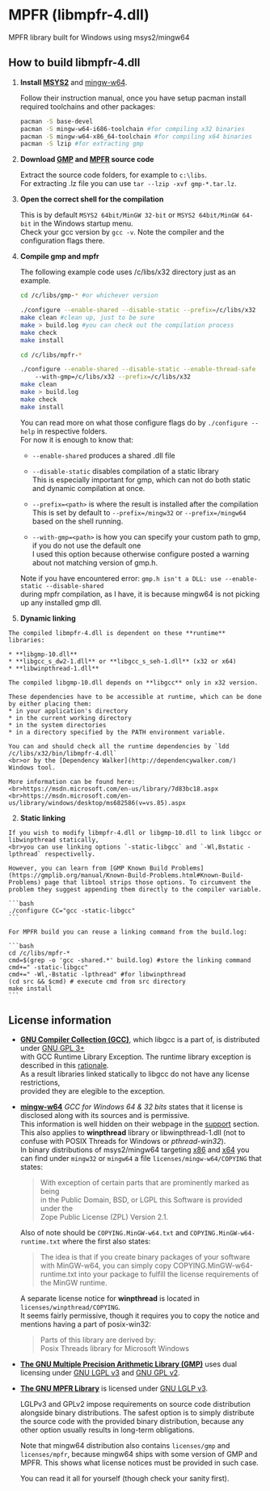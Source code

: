 # MPFR (libmpfr-4.dll)

MPFR library built for Windows using msys2/mingw64

## How to build libmpfr-4.dll

1. **Install [MSYS2](http://msys2.github.io/)** and [mingw-w64](https://mingw-w64.org/doku.php).

	Follow their instruction manual, once you have setup pacman install required toolchains and other packages:

	```bash
	pacman -S base-devel
	pacman -S mingw-w64-i686-toolchain #for compiling x32 binaries
	pacman -S mingw-w64-x86_64-toolchain #for compiling x64 binaries
	pacman -S lzip #for extracting gmp
	```

2. **Download [GMP](https://gmplib.org/#DOWNLOAD) and [MPFR](http://www.mpfr.org/mpfr-current/#download) source code**

	Extract the source code folders, for example to `c:\libs`.
	<br>For extracting .lz file you can use `tar --lzip -xvf gmp-*.tar.lz`.

3. **Open the correct shell for the compilation**

	This is by default `MSYS2 64bit/MinGW 32-bit` or `MSYS2 64bit/MinGW 64-bit` in the Windows startup menu.
	<br>Check your gcc version by `gcc -v`. Note the compiler and the configuration flags there.

4. **Compile gmp and mpfr**

	The following example code uses /c/libs/x32 directory just as an example.

	```bash
	cd /c/libs/gmp-* #or whichever version
	
	./configure --enable-shared --disable-static --prefix=/c/libs/x32
	make clean #clean up, just to be sure
	make > build.log #you can check out the compilation process
	make check
	make install
	```

	```bash
	cd /c/libs/mpfr-*
	
	./configure --enable-shared --disable-static --enable-thread-safe 
		--with-gmp=/c/libs/x32 --prefix=/c/libs/x32
	make clean
	make > build.log
	make check
	make install
	```

	You can read more on what those configure flags do by `./configure --help` in respective folders.
	<br>For now it is enough to know that:

	* `--enable-shared` produces a shared .dll file

	* `--disable-static` disables compilation of a static library
	<br>This is especially important for gmp, which can not do both static and dynamic compilation at once.

	* `--prefix=<path>` is where the result is installed after the compilation
	<br>This is set by default to `--prefix=/mingw32` or `--prefix=/mingw64` based on the shell running.

	* `--with-gmp=<path>` is how you can specify your custom path to gmp, if you do not use the default one
	<br>I used this option because otherwise configure posted a warning about not matching version of gmp.h.

	Note if you have encountered error: `gmp.h isn't a DLL: use --enable-static --disable-shared`
	<br>during mpfr compilation, as I have, it is because mingw64 is not picking up any installed gmp dll.

  1. **Dynamic linking**

	The compiled libmpfr-4.dll is dependent on these **runtime** libraries:

	* **libgmp-10.dll**
	* **libgcc_s_dw2-1.dll** or **libgcc_s_seh-1.dll** (x32 or x64)
	* **libwinpthread-1.dll**
	
	The compiled libgmp-10.dll depends on **libgcc** only in x32 version.

	These dependencies have to be accessible at runtime, which can be done by either placing them:
	* in your application's directory
	* in the current working directory
	* in the system directories
	* in a directory specified by the PATH environment variable.

	You can and should check all the runtime dependencies by `ldd /c/libs/x32/bin/libmpfr-4.dll`
	<br>or by the [Dependency Walker](http://dependencywalker.com/) Windows tool.

	More information can be found here:
	<br>https://msdn.microsoft.com/en-us/library/7d83bc18.aspx
	<br>https://msdn.microsoft.com/en-us/library/windows/desktop/ms682586(v=vs.85).aspx

  2. **Static linking**

	If you wish to modify libmpfr-4.dll or libgmp-10.dll to link libgcc or libwinpthread statically,
	<br>you can use linking options `-static-libgcc` and `-Wl,Bstatic -lpthread` respectivelly.
	
	However, you can learn from [GMP Known Build Problems](https://gmplib.org/manual/Known-Build-Problems.html#Known-Build-Problems) page that libtool strips those options. To circumvent the problem they suggest appending them directly to the compiler variable. 
	
	```bash
	./configure CC="gcc -static-libgcc"
	```

	For MPFR build you can reuse a linking command from the build.log:

	```bash
	cd /c/libs/mpfr-*
	cmd=$(grep -o 'gcc -shared.*' build.log) #store the linking command
	cmd+=" -static-libgcc"
	cmd+=" -Wl,-Bstatic -lpthread" #for libwinpthread
	(cd src && $cmd) # execute cmd from src directory
	make install
	```
    
## License information

  * **[GNU Compiler Collection (GCC)](https://gcc.gnu.org/)**, which libgcc is a part of, is distributed under [GNU GPL 3+](https://gcc.gnu.org/onlinedocs/libstdc++/manual/license.html)
	<br>with GCC Runtime Library Exception. The runtime library exception is described in this [rationale](https://www.gnu.org/licenses/gcc-exception-3.1-faq.html).
	<br>As a result libraries linked statically to libgcc do not have any license restrictions,
	<br>provided they are elegible to the exception.

  * **[mingw-w64](http://mingw-w64.org/doku.php/start)** *GCC for Windows 64 & 32 bits* states that it license is disclosed along with its sources and is permissive.
  	<br>This information is well hidden on their webpage in the [support](https://mingw-w64.org/doku.php/support) section.
	<br>This also applies to **winpthread** library or libwinpthread-1.dll (not to confuse with POSIX Threads for Windows or _pthread-win32_).
	<br>In binary distributions of msys2/mingw64 targeting [x86](https://sourceforge.net/projects/mingw-w64/files/Toolchains%20targetting%20Win32/Personal%20Builds/mingw-builds/6.2.0/threads-win32/) and [x64](https://sourceforge.net/projects/mingw-w64/files/Toolchains%20targetting%20Win64/Personal%20Builds/mingw-builds/6.2.0/threads-win32/seh/) you can find under `mingw32` or `mingw64` a file `licenses/mingw-w64/COPYING` that states:
  
	> With exception of certain parts that are prominently marked as being
	> <br>in the Public Domain, BSD, or LGPL this Software is provided under the
	> <br>Zope Public License (ZPL) Version 2.1.
	
	Also of note should be `COPYING.MinGW-w64.txt` and `COPYING.MinGW-w64-runtime.txt` where the first also states:
	
	> The idea is that if you create binary packages of your software with MinGW-w64, you can simply copy
	> COPYING.MinGW-w64-runtime.txt into your package to fulfill the license requirements of the MinGW runtime.
	
	A separate license notice for **winpthread** is located in `licenses/winpthread/COPYING`.
	<br> It seems fairly permissive, though it requires you to copy the notice and mentions having a part of posix-win32:
	
	> Parts of this library are derived by:
	> <br>Posix Threads library for Microsoft Windows

  * **[The GNU Multiple Precision Arithmetic Library (GMP)](https://gmplib.org/)** uses dual licensing under [GNU LGPL v3](https://www.gnu.org/licenses/lgpl.html) and [GNU GPL v2](https://www.gnu.org/licenses/gpl-2.0.html).

  * **[The GNU MPFR Library](http://www.mpfr.org/)** is licensed under [GNU LGLP v3](https://www.gnu.org/copyleft/lesser.html).

	LGLPv3 and GPLv2 impose requirements on source code distribution alongside binary distributions. The safest option is to simply distribute the source code with the provided binary distribution, because any other option usually results in long-term obligations.
	
	Note that mingw64 distribution also contains `licenses/gmp` and `licenses/mpfr`, because mingw64 ships with some version of GMP and MPFR. This shows what license notices must be provided in such case.

	You can read it all for yourself (though check your sanity first).

